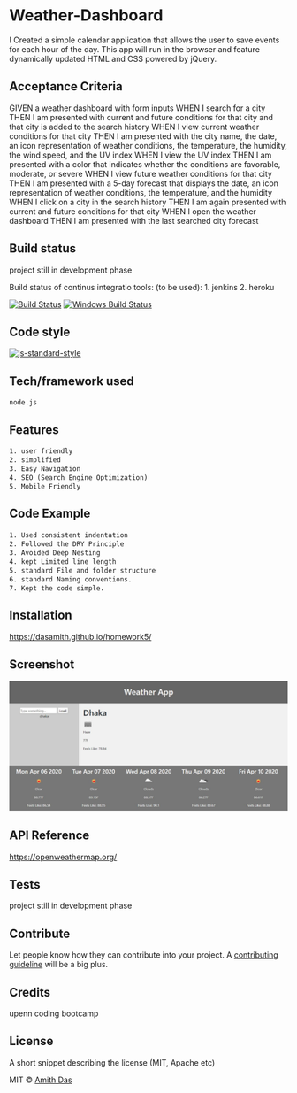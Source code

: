 # Weather-Dashboard

I Created a simple calendar application that allows the user to save events for each hour of the day. This app will run in the browser and feature dynamically updated HTML and CSS powered by jQuery.


## Acceptance Criteria

GIVEN a weather dashboard with form inputs
WHEN I search for a city
THEN I am presented with current and future conditions for that city and that city is added to the search history
WHEN I view current weather conditions for that city
THEN I am presented with the city name, the date, an icon representation of weather conditions, the temperature, the humidity, the wind speed, and the UV index
WHEN I view the UV index
THEN I am presented with a color that indicates whether the conditions are favorable, moderate, or severe
WHEN I view future weather conditions for that city
THEN I am presented with a 5-day forecast that displays the date, an icon representation of weather conditions, the temperature, and the humidity
WHEN I click on a city in the search history
THEN I am again presented with current and future conditions for that city
WHEN I open the weather dashboard
THEN I am presented with the last searched city forecast


## Build status
project still in development phase

Build status of continus integratio
tools: (to be used):
    1. jenkins
    2. heroku
    
[![Build Status](https://travis-ci.org/akashnimare/foco.svg?branch=master)](https://travis-ci.org/akashnimare/foco)
[![Windows Build Status](https://ci.appveyor.com/api/projects/status/github/akashnimare/foco?branch=master&svg=true)](https://ci.appveyor.com/project/akashnimare/foco/branch/master)

## Code style

[![js-standard-style](https://img.shields.io/badge/code%20style-standard-brightgreen.svg?style=flat)](https://github.com/feross/standard)


## Tech/framework used
    node.js

## Features

    1. user friendly
    2. simplified 
    3. Easy Navigation
    4. SEO (Search Engine Optimization)
    5. Mobile Friendly

## Code Example

    1. Used consistent indentation
    2. Followed the DRY Principle
    3. Avoided Deep Nesting
    4. kept Limited line length
    5. standard File and folder structure
    6. standard Naming conventions.
    7. Kept the code simple.

## Installation

https://dasamith.github.io/homework5/

## Screenshot

![Screenshot](image/Capture.JPG)

## API Reference

https://openweathermap.org/ 

## Tests
project still in development phase


## Contribute

Let people know how they can contribute into your project. A [contributing guideline](https://github.com/zulip/zulip-electron/blob/master/CONTRIBUTING.md) will be a big plus.

## Credits
upenn coding bootcamp


## License
A short snippet describing the license (MIT, Apache etc)

MIT © [Amith Das]()

